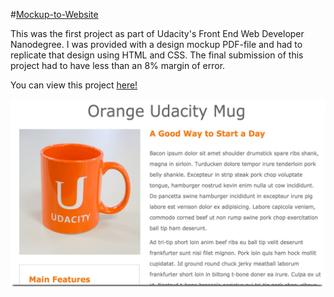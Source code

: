 #[Mockup-to-Website](http://samurairanderson.github.io/P1-Mockup-to-Website)

This was the first project as part of Udacity's Front End Web Developer Nanodegree. I was provided with a design mockup PDF-file and had to replicate that design using HTML and CSS. The final submission of this project had to have less than an 8% margin of error.

You can view this project [here!](http://samurairanderson.github.io/P1-Mockup-to-Website)

![Project One image](images/mw.png)